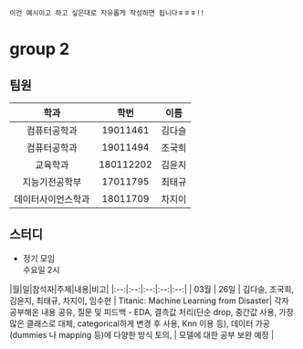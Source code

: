 ```
이건 예시이고 하고 싶은대로 자유롭게 작성하면 됩니다ㅎㅎㅎ!!
```

# group 2


## 팀원

|학과|학번|이름|
|:--:|:--:|:--:|
| 컴퓨터공학과 | 19011461 | 김다슬 |
| 컴퓨터공학과 | 19011494 | 조국희 |
| 교육학과 | 180112202 |  김윤지 |
| 지능기전공학부 | 17011795 | 최태규 |
| 데이터사이언스학과 | 18011709 | 차지이 |

## 스터디

- 정기 모임  
수요일 2시  

|월|일|참석자|주제|내용|비고|
|:--:|:--:|:--:|:--:|:--:|
| 03월 | 26일 | 김다슬, 조국희, 김윤지, 최태규, 차지이, 임수현 | Titanic: Machine Learning from Disaster| 각자 공부해온 내용 공유, 질문 및 피드백 - EDA, 결측값 처리(단순 drop, 중간값 사용, 가장 많은 클래스로 대체, categorical하게 변경 후 사용, Knn 이용 등), 데이터 가공(dummies 나 mapping 등)에 다양한 방식 토의, | 모델에 대한 공부 보완 예정 |
